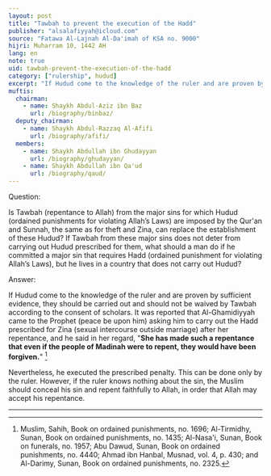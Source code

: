 ```yaml
---
layout: post
title: "Tawbah to prevent the execution of the Hadd"
publisher: "alsalafiyyah@icloud.com"
source: "Fatawa Al-Lajnah Al-Da'imah of KSA no. 9000"
hijri: Muharram 10, 1442 AH
lang: en
note: true
uid: tawbah-prevent-the-execution-of-the-hadd
category: ["rulership", hudud]
excerpt: "If Hudud come to the knowledge of the ruler and are proven by sufficient evidence, they should be carried out and should not be waived by Tawbah according to the consent of scholars."
muftis:
  chairman: 
    - name: Shaykh Abdul-Aziz ibn Baz
      url: /biography/binbaz/
  deputy_chairman:
    - name: Shaykh Abdul-Razzaq Al-Afifi
      url: /biography/afifi/
  members: 
    - name: Shaykh Abdullah ibn Ghudayyan
      url: /biography/ghudayyan/
    - name: Shaykh Abdullah ibn Qa'ud
      url: /biography/qaud/
---
```


Question: 

Is Tawbah (repentance to Allah) from the major sins for which Hudud (ordained punishments for violating Allah’s Laws) are imposed by the Qur'an and Sunnah, the same as for theft and Zina, can replace the establishment of these Hudud? If Tawbah from these major sins does not deter from carrying out Hudud prescribed for them, what should a man do if he committed a major sin that requires Hadd (ordained punishment for violating Allah’s Laws), but he lives in a country that does not carry out Hudud?

Answer:

If Hudud come to the knowledge of the ruler and are proven by sufficient evidence, they should be carried out and should not be waived by Tawbah according to the consent of scholars. It was reported that Al-Ghamidiyyah came to the Prophet (peace be upon him) asking him to carry out the Hadd prescribed for Zina (sexual intercourse outside marriage) after her repentance, and he said in her regard, "**She has made such a repentance that even if the people of Madinah were to repent, they would have been forgiven.**" [^1]

Nevertheless, he executed the prescribed penalty. This can be done only by the ruler. However, if the ruler knows nothing about the sin, the Muslim should conceal his sin and repent faithfully to Allah, in order that Allah may accept his repentance.

---

[^1]: Muslim, Sahih, Book on ordained punishments, no. 1696; Al-Tirmidhy, Sunan, Book on ordained punishments, no. 1435; Al-Nasa'i, Sunan, Book on funerals, no. 1957; Abu Dawud, Sunan, Book on ordained punishments, no. 4440; Ahmad ibn Hanbal, Musnad, vol. 4, p. 430; and Al-Darimy, Sunan, Book on ordained punishments, no. 2325.
